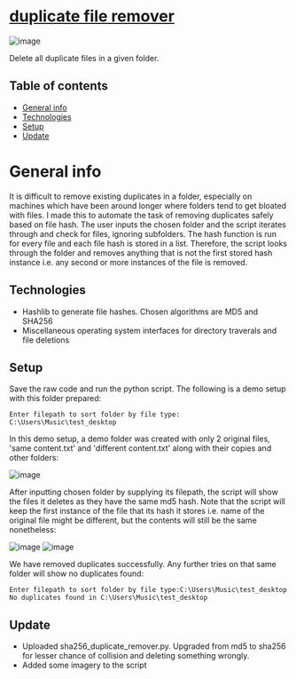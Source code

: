 # <a href="https://jefnilham.github.io/duplicate-file-remover/" target="_blank">duplicate file remover</a>
![image](https://user-images.githubusercontent.com/39832806/155253240-c13cbc51-1fba-4082-9967-ab8eb2ada2cb.png)

Delete all duplicate files in a given folder. 

## Table of contents
* [General info](#general-info)
* [Technologies](#technologies)
* [Setup](#setup)
* [Update](#update)

# General info
It is difficult to remove existing duplicates in a folder, especially on machines which have been around longer where folders tend to get bloated with files. I made this to automate the task of removing duplicates safely based on file hash. The user inputs the chosen folder and the script iterates through and check for files, ignoring subfolders. The hash function is run for every file and each file hash is stored in a list. Therefore, the script looks through the folder and removes anything that is not the first stored hash instance i.e. any second or more instances of the file is removed.

## Technologies
- Hashlib to generate file hashes. Chosen algorithms are MD5 and SHA256
- Miscellaneous operating system interfaces for directory traverals and file deletions

## Setup
Save the raw code and run the python script. The following is a demo setup with this folder prepared:
```
Enter filepath to sort folder by file type: C:\Users\Music\test_desktop
```

In this demo setup, a demo folder was created with only 2 original files, 'same content.txt' and 'different content.txt' along with their copies and other folders:

![image](https://user-images.githubusercontent.com/39832806/162561329-7f549ece-a44f-4f3b-ad1f-550bfda95dcc.png)

After inputting chosen folder by supplying its filepath, the script will show the files it deletes as they have the same md5 hash. Note that the script will keep the first instance of the file that its hash it stores i.e. name of the original file might be different, but the contents will still be the same nonetheless:

![image](https://user-images.githubusercontent.com/39832806/154663408-54312fe9-71c7-4640-9a4d-cfc5788688b0.png)
![image](https://user-images.githubusercontent.com/39832806/154664261-c638395d-542e-4529-9eac-01089be9eb67.png)

We have removed duplicates successfully. Any further tries on that same folder will show no duplicates found:
```
Enter filepath to sort folder by file type:C:\Users\Music\test_desktop
No duplicates found in C:\Users\Music\test_desktop
```


## Update
- Uploaded sha256_duplicate_remover.py. Upgraded from md5 to sha256 for lesser chance of collision and deleting something wrongly.
- Added some imagery to the script
